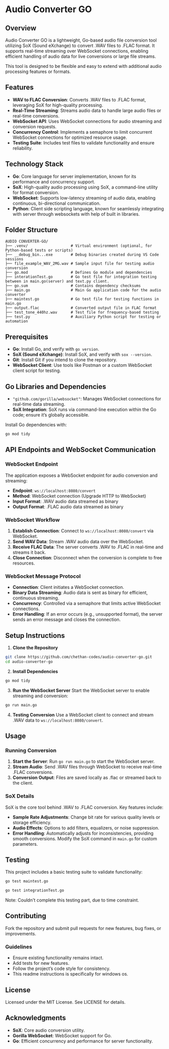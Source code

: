 
# Audio Converter GO

## Overview
Audio Converter GO is a lightweight, Go-based audio file conversion tool utilizing SoX (Sound eXchange) to convert .WAV files to .FLAC format. It supports real-time streaming over WebSocket connections, enabling efficient handling of audio data for live conversions or large file streams.

This tool is designed to be flexible and easy to extend with additional audio processing features or formats.

## Features
- **WAV to FLAC Conversion**: Converts .WAV files to .FLAC format, leveraging SoX for high-quality processing.
- **Real-Time Streaming**: Streams audio data to handle large audio files or real-time conversions.
- **WebSocket API**: Uses WebSocket connections for audio streaming and conversion requests.
- **Concurrency Control**: Implements a semaphore to limit concurrent WebSocket connections for optimized resource usage.
- **Testing Suite**: Includes test files to validate functionality and ensure reliability.

## Technology Stack
- **Go**: Core language for server implementation, known for its performance and concurrency support.
- **SoX**: High-quality audio processing using SoX, a command-line utility for format conversion.
- **WebSocket**: Supports low-latency streaming of audio data, enabling continuous, bi-directional communication.
- **Python**: Client side scripting language, known for seamlessly integrating with server through websockets with help of built in libraries.

## Folder Structure
```
AUDIO CONVERTER-GO/
├── .venv/                   # Virtual environment (optional, for Python-based tests or scripts)
├── __debug_bin...exe        # Debug binaries created during VS Code sessions
├── file_example_WAV_2MG.wav # Sample input file for testing audio conversion
├── go.mod                   # Defines Go module and dependencies
├── interationTest.go        # Go test file for integration testing between in main.go(server) and text.py client.
├── go.sum                   # Contains dependency checksums
├── main.go                  # Main Go application code for the audio converter
├── maintest.go              # Go test file for testing functions in main.go
├── output.flac              # Converted output file in FLAC format
├── test_tone_440hz.wav      # Test file for frequency-based testing
├── test.py                  # Auxiliary Python script for testing or automation
```

## Prerequisites
- **Go**: Install Go, and verify with `go version`.
- **SoX (Sound eXchange)**: Install SoX, and verify with `sox --version`.
- **Git**: Install Git if you intend to clone the repository.
- **WebSocket Client**: Use tools like Postman or a custom WebSocket client script for testing.

## Go Libraries and Dependencies
- `"github.com/gorilla/websocket"`: Manages WebSocket connections for real-time data streaming.
- **SoX Integration**: SoX runs via command-line execution within the Go code; ensure it’s globally accessible.

Install Go dependencies with:
```bash
go mod tidy
```

## API Endpoints and WebSocket Communication

### WebSocket Endpoint
The application exposes a WebSocket endpoint for audio conversion and streaming:

- **Endpoint**: `ws://localhost:8080/convert`
- **Method**: WebSocket connection (Upgrade HTTP to WebSocket)
- **Input Format**: .WAV audio data streamed as binary
- **Output Format**: .FLAC audio data streamed as binary

### WebSocket Workflow
1. **Establish Connection**: Connect to `ws://localhost:8080/convert` via WebSocket.
2. **Send WAV Data**: Stream .WAV audio data over the WebSocket.
3. **Receive FLAC Data**: The server converts .WAV to .FLAC in real-time and streams it back.
4. **Close Connection**: Disconnect when the conversion is complete to free resources.

### WebSocket Message Protocol
- **Connection**: Client initiates a WebSocket connection.
- **Binary Data Streaming**: Audio data is sent as binary for efficient, continuous streaming.
- **Concurrency**: Controlled via a semaphore that limits active WebSocket connections.
- **Error Handling**: If an error occurs (e.g., unsupported format), the server sends an error message and closes the connection.

## Setup Instructions

1. **Clone the Repository**
```bash
git clone https://github.com/chethan-codes/audio-converter-go.git
cd audio-converter-go
```

2. **Install Dependencies**
```bash
go mod tidy
```

3. **Run the WebSocket Server**
Start the WebSocket server to enable streaming and conversion:
```bash
go run main.go
```

4. **Testing Conversion**
Use a WebSocket client to connect and stream .WAV data to `ws://localhost:8080/convert`.

## Usage

### Running Conversion
1. **Start the Server**: Run `go run main.go` to start the WebSocket server.
2. **Stream Audio**: Send .WAV files through WebSocket to receive real-time .FLAC conversions.
3. **Conversion Output**: Files are saved locally as .flac or streamed back to the client.

### SoX Details
SoX is the core tool behind .WAV to .FLAC conversion. Key features include:
- **Sample Rate Adjustments**: Change bit rate for various quality levels or storage efficiency.
- **Audio Effects**: Options to add filters, equalizers, or noise suppression.
- **Error Handling**: Automatically adjusts for inconsistencies, providing smooth conversions.
Modify the SoX command in `main.go` for custom parameters.

## Testing
This project includes a basic testing suite to validate functionality:
```bash
go test maintest.go
```
```bash
go test integrationTest.go
```
Note: Couldn't complete this testing part, due to time constraint.

## Contributing
Fork the repository and submit pull requests for new features, bug fixes, or improvements.

### Guidelines
- Ensure existing functionality remains intact.
- Add tests for new features.
- Follow the project’s code style for consistency.
- This readme instructions is specifically for windows os.

## License
Licensed under the MIT License. See LICENSE for details.

## Acknowledgments
- **SoX**: Core audio conversion utility.
- **Gorilla WebSocket**: WebSocket support for Go.
- **Go**: Efficient concurrency and performance for server functionality.
```
